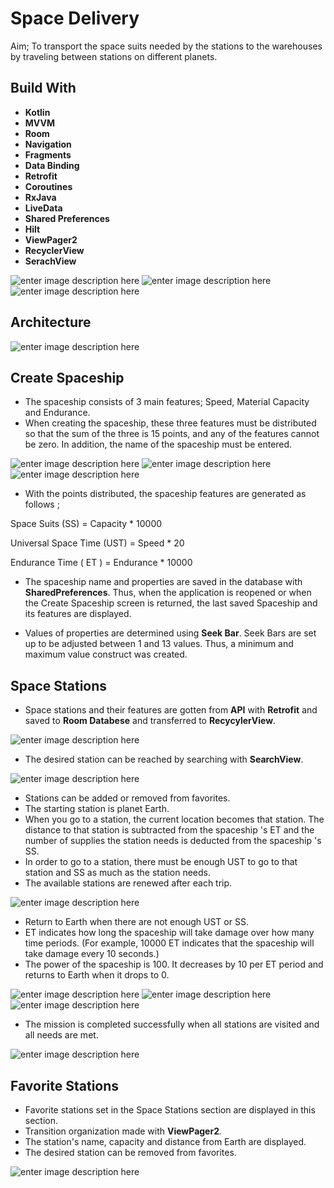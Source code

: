 # Space Delivery

Aim; To transport the space suits needed by the stations to the warehouses by traveling between stations on different planets.

## Build With



* **Kotlin**
* **MVVM**
* **Room**
* **Navigation**
* **Fragments**
* **Data Binding**
* **Retrofit**
* **Coroutines**
* **RxJava**
* **LiveData**
* **Shared Preferences**
* **Hilt**
* **ViewPager2**
* **RecyclerView**
* **SerachView**



 ![enter image description here](https://github.com/mstfgvnc/SpaceDelivery/blob/master/app/src/main/assets/ss1.jpg?raw=true)  ![enter image description here](https://github.com/mstfgvnc/SpaceDelivery/blob/master/app/src/main/assets/ss2.jpg?raw=true) ![enter image description here](https://github.com/mstfgvnc/SpaceDelivery/blob/master/app/src/main/assets/ss3.jpg?raw=true)

## Architecture

![enter image description here](https://github.com/mstfgvnc/SpaceDelivery/blob/master/app/src/main/assets/arch.png?raw=true)



## Create Spaceship

* The spaceship consists of 3 main features; Speed, Material Capacity and Endurance.
* When creating the spaceship, these three features must be distributed so that the sum of the three is 15 points, and any of the features cannot be zero. In addition, the name of the spaceship must be entered.

![enter image description here](https://github.com/mstfgvnc/SpaceDelivery/blob/master/app/src/main/assets/ss4.jpg?raw=true)   ![enter image description here](https://github.com/mstfgvnc/SpaceDelivery/blob/master/app/src/main/assets/ss5.jpg?raw=true)   ![enter image description here](https://github.com/mstfgvnc/SpaceDelivery/blob/master/app/src/main/assets/ss6.jpg?raw=true)

* With the points distributed, the spaceship features are generated as follows ;

Space Suits (SS) = Capacity * 10000

Universal Space Time (UST) = Speed * 20

Endurance Time ( ET ) = Endurance * 10000


* The spaceship name and properties are saved in the database with **SharedPreferences**. Thus, when the application is reopened or when the Create Spaceship screen is returned, the last saved Spaceship and its features are displayed.

* Values of properties are determined using **Seek Bar**. Seek Bars are set up to be adjusted between 1 and 13 values. Thus, a minimum and maximum value construct was created.




## Space Stations

* Space stations and their features are gotten from **API** with **Retrofit** and saved to **Room Databese** and transferred to **RecycylerView**.

![enter image description here](https://github.com/mstfgvnc/SpaceDelivery/blob/master/app/src/main/assets/ss7.jpg?raw=true)

* The desired station can be reached by searching with **SearchView**.

![enter image description here](https://github.com/mstfgvnc/SpaceDelivery/blob/master/app/src/main/assets/ss8.jpg?raw=true)

* Stations can be added or removed from favorites.
* The starting station is planet Earth.
* When you go to a station, the current location becomes that station. The distance to that station is subtracted from the spaceship 's ET and the number of supplies the station needs is deducted from the spaceship 's SS.
* In order to go to a station, there must be enough UST to go to that station and SS as much as the station needs.
* The available stations are renewed after each trip.


![enter image description here](https://github.com/mstfgvnc/SpaceDelivery/blob/master/app/src/main/assets/ss9.jpg?raw=true)

* Return to Earth when there are not enough UST or SS.
* ET indicates how long the spaceship will take damage over how many time periods. (For example, 10000 ET indicates that the spaceship will take damage every 10 seconds.)
* The power of the spaceship is 100. It decreases by 10 per ET period and returns to Earth when it drops to 0.


![enter image description here](https://github.com/mstfgvnc/SpaceDelivery/blob/master/app/src/main/assets/ss10.jpg?raw=true) ![enter image description here](https://github.com/mstfgvnc/SpaceDelivery/blob/master/app/src/main/assets/ss11.jpg?raw=true) ![enter image description here](https://github.com/mstfgvnc/SpaceDelivery/blob/master/app/src/main/assets/ss12.jpg?raw=true)
* The mission is completed successfully when all stations are visited and all needs are met.

![enter image description here](https://github.com/mstfgvnc/SpaceDelivery/blob/master/app/src/main/assets/ss13.jpg?raw=true)

##  Favorite Stations


* Favorite stations set in the Space Stations section are displayed in this section.
* Transition organization made with **ViewPager2**.
* The station's name, capacity and distance from Earth are displayed.
* The desired station can be removed from favorites.


![enter image description here](https://github.com/mstfgvnc/SpaceDelivery/blob/master/app/src/main/assets/ss14.jpg?raw=true)



